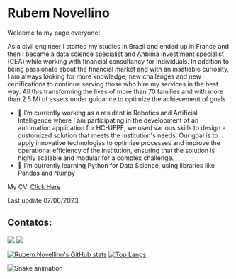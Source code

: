 # Rubem Novellino

Welcome to my page everyone!

As a civil engineer I started my studies in Brazil and ended up in France and then I became a data science specialist and Anbima investiment specialist (CEA) while working with financial consultancy for individuals.
In addition to being passionate about the financial market and with an insatiable curiosity, I am always looking for more knowledge, new challenges and new certifications to continue serving those who hire my services in the best way.
All this transforming the lives of more than 70 families and with more than 2.5 Mi of assets under guidance to optimize the achievement of goals.

- 🔭 I’m currently working as a resident in Robotics and Artificial Intelligence where I am participating in the development of an automation application for HC-UFPE, we used various skills to design a customized solution that meets the institution's needs. Our goal is to apply innovative technologies to optimize processes and improve the operational efficiency of the institution, ensuring that the solution is highly scalable and modular for a complex challenge. 
- 🌱 I’m currently learning Python for Data Science, using libraries like Pandas and Numpy

My CV: [Click Here](https://github.com/rubemmnf/rubemmnf/blob/main/CurriculumVitae-RubemMoraisNovellinoFerraz.pdf)

Last update 07/06/2023

## Contatos:
<div>
<a href = "mailto:rubemmnf@gmail.com"><img src="https://img.shields.io/badge/Gmail-D14836?style=for-the-badge&logo=gmail&logoColor=white" target="_blank"></a>
<a href="https://www.linkedin.com/in/rubemnovellino/" target="_blank"><img src="https://img.shields.io/badge/-LinkedIn-%230077B5?style=for-the-badge&logo=linkedin&logoColor=white" target="_blank"></a>   
</div>



[![Rubem Novellino's GitHub stats](https://github-readme-stats.vercel.app/api?username=rubemmnf&count_private=true&show_icons=true&theme=dracula)](https://github.com/rubemmnf/github-readme-stats)   [![Top Langs](https://github-readme-stats.vercel.app/api/top-langs/?username=rubemmnf&layout=compact&theme=dracula)](https://github.com/rubemmnf/github-readme-stats)

![Snake animation](https://github.com/seu-usuário-aqui/seu-usuário-aqui/blob/output/github-contribution-grid-snake.svg)
<!--
**rubemmnf/rubemmnf** is a ✨ _special_ ✨ repository because its `README.md` (this file) appears on your GitHub profile.

Here are some ideas to get you started:

- 🔭 I’m currently working on ...
- 🌱 I’m currently learning ...
- 👯 I’m looking to collaborate on ...
- 🤔 I’m looking for help with ...
- 💬 Ask me about ...
- 📫 How to reach me: ...
- 😄 Pronouns: ...
- ⚡ Fun fact: ...
-->
